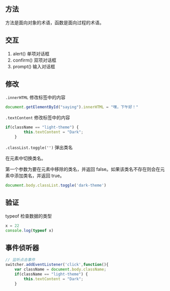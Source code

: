 ## 方法

方法是面向对象的术语，函数是面向过程的术语。



## 交互

1. alert() 单项对话框
2. confirm() 双项对话框
3. prompt() 输入对话框

## 修改

`.innerHTML` 修改标签中的内容

```javascript
document.getElementById("saying").innerHTML = "嘿，下午好！"
```

`.textContent` 修改标签中的内容

```javascript
if(className == "light-theme") {
        this.textContent = "Dark";
    }
```

`.classList.toggle('')` 弹出类名

在元素中切换类名。

第一个参数为要在元素中移除的类名，并返回 false。如果该类名不存在则会在元素中添加类名，并返回 true。

```JavaScript
document.body.classList.toggle('dark-theme')
```



## 验证

typeof 检查数据的类型

```javascript
x = 22
console.log(typeof x)
```

## 事件侦听器

```JavaScript
// 监听点击事件
switcher.addEventListener('click',function(){
    var className = document.body.className;
    if(className == "light-theme") {
        this.textContent = "Dark";
    }
```


